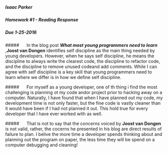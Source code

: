 
##### Isaac Parker 
##### Homework #1 - Reading Response
##### Due 1-25-2016 



#####&nbsp;&nbsp;&nbsp;&nbsp;&nbsp;&nbsp;In the blog post ___What most young programmers need to learn___ ,__Joost van Dongen__ identifies self discipline as the main thing needed by young developers. However, when he says self discipline, he means the discipline to always write the clearest code, the discipline to refactor code, and the discipline to remove unused codeand add comments. While I can agree with self discipline is a key skill that young programmers need to learn where we differ is in how we define self discipline. 

#####&nbsp;&nbsp;&nbsp;&nbsp;&nbsp;&nbsp;For myself as a young developer, one of th thing i find the most challenging is planning ot my code  andor project prior to hacking away on a computer. Naturally, I have found that when I have planned out my code, my development time is not only faster, but the fine code is vastly cleaner than it would have been if I had not planned it out. This hold true for every developer that I have ever worked with as well. 

#####&nbsp;&nbsp;&nbsp;&nbsp;&nbsp;&nbsp;That is not to say that the concerns voiced by __Joost van Dongen__ is not valid, rather, the cocerns he presented in his blog are direct results of failure to plan. I belive the more time a developer spends thinking about and planning out the program on paper, the less time they will be spend on a computer debugging and cleaning!




